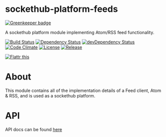 sockethub-platform-feeds
======================

[![Greenkeeper badge](https://badges.greenkeeper.io/sockethub/sockethub-platform-feeds.svg)](https://greenkeeper.io/)

A sockethub platform module implementing Atom/RSS feed functionality.


[![Build Status](http://img.shields.io/travis/sockethub/sockethub-platform-feeds.svg?style=flat)](https://travis-ci.org/sockethub/sockethub-platform-feeds)
[![Dependency Status](http://img.shields.io/david/sockethub/sockethub-platform-feeds.svg?style=flat)](https://david-dm.org/sockethub/sockethub-platform-feeds#info=dependencies)
[![devDependency Status](http://img.shields.io/david/dev/sockethub/sockethub-platform-feeds.svg?style=flat)](https://david-dm.org/sockethub/sockethub-platform-feeds#info=devDependencies)
[![Code Climate](http://img.shields.io/codeclimate/github/sockethub/sockethub-platform-feeds.svg?style=flat)](https://codeclimate.com/github/sockethub/sockethub-platform-feeds)
[![License](https://img.shields.io/npm/l/sockethub-platform-feeds.svg?style=flat)](https://raw.githubusercontent.com/sockethub/sockethub-platform-feeds/master/LICENSE)
[![Release](http://img.shields.io/github/release/sockethub/sockethub-platform-feeds.svg?style=flat)](https://github.com/sockethub/sockethub-platform-feeds/releases)

[![Flattr this](http://api.flattr.com/button/flattr-badge-large.png)](http://flattr.com/thing/1154379/Sockethub)


# About

This module contains all of the implementation details of a Feed client, Atom & RSS, and is
used as a sockethub platform.

# API
API docs can be found [here](API.md)
